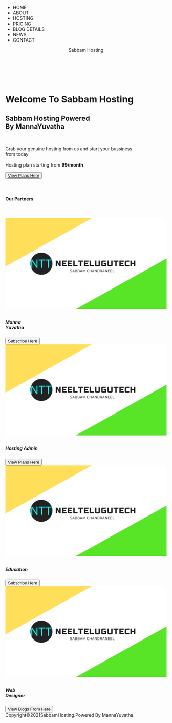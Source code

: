 ﻿<html>
<head>
 <meta charset="UTF-8">
    <meta http-equiv="X-UA-Compatible" content="IE=edge">
<link rel="stylesheet" href="same.css">
    <meta name="viewport" content="width=device-width, initial-scale=1.0">
<title>Sabbam Hosting</title>
    <nav>
            <ul>
                <li>HOME</li>
                <li>ABOUT</li>
                <li>HOSTING</li>
                <li>PRICING</li>
                <li>BLOG DETAILS</li>
                <li>NEWS</li>
                <li>CONTACT</li>
            </ul>
        </nav>
    <link rel="stylesheet" href="https://cdnjs.cloudflare.com/ajax/libs/font-awesome/4.7.0/css/font-awesome.min.css">
</head>
<header>
<logo>Sabbam Hosting</logo>
</header><br/><br/>
<body>
<h1>Welcome To Sabbam Hosting</h1>
<h2>Sabbam Hosting Powered <br/>By MannaYuvatha</h2><br/>
<p>Grab your genuine hosting from us and start your bussiness <br/>from today<br/><br/>Hosting plan starting from <b>99/month</b></p>
<button><a href="plans.html">View Plans Here</a></button></br></br><br/>
<section>
<h4>Our Partners</h4><br/><br/>
<div class="card">

<div class="image">
   <img src="logo1.png">
</div>
<div class="title">
 <h1></h1>
</div>
<div class="des">
 <h5>Manna<br/>Yuvatha</h5>
<button>Subscribe Here</button>
</div>
</div>
<div class="card">

<div class="image">
   <img src="logo1.png">
</div>
<div class="title">
 <h1></h1>
</div>
<div class="des">
 <h5>Hosting Admin</h5>
<button>View Plans Here</button>
</div>
</div>
<div class="card">

<div class="image">
   <img src="logo1.png">
</div>
<div class="title">
 <h1></h1>
</div>
<div class="des">
 <h5>Education</h5>
<button>Subscribe Here</button>
</div>
</div>
<div class="card">

<div class="image">
   <img src="logo1.png">
</div>
<div class="title">
 <h1></h1>
</div>
<div class="des">
 <h5>Web<br/>Designer</h5>
<button>View Blogs From Here</button>
</div>
</div>
</section>
<footer>
Copyright©2021SabbamHosting.Powered By MannaYuvatha.
</body>
</html>